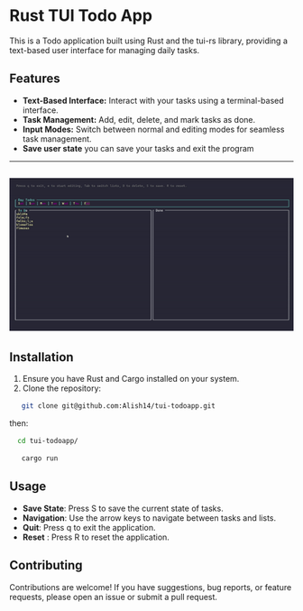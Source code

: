 # Rust TUI Todo App

This is a  Todo application built using Rust and the tui-rs library, providing a text-based user interface for managing daily tasks.

## Features

- **Text-Based Interface:** Interact with your tasks using a terminal-based interface.
- **Task Management:** Add, edit, delete, and mark tasks as done.
- **Input Modes:** Switch between normal and editing modes for seamless task management.
- **Save user state** you can save your tasks and exit the program

---
![](demo.gif)
---

## Installation

1. Ensure you have Rust and Cargo installed on your system.
2. Clone the repository:

```bash
   git clone git@github.com:Alish14/tui-todoapp.git 
```
then:
```bash
  cd tui-todoapp/
```
```bash
   cargo run
```

## Usage
- **Save State**: Press S to save the current state of tasks.
- **Navigation**: Use the arrow keys to navigate between tasks and lists.
- **Quit**: Press q to exit the application.
- **Reset** : Press R to reset the application.

## Contributing

Contributions are welcome! If you have suggestions, bug reports, or feature requests, please open an issue or submit a pull request.

